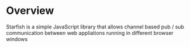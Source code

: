 # Overview
Starfish is a simple JavaScript library that allows channel based pub / sub communication between web appliations running in different browser windows

